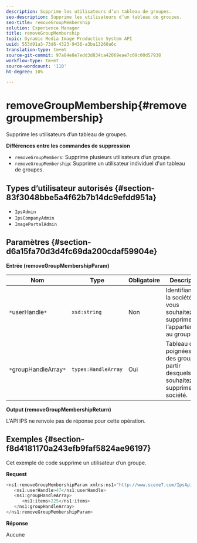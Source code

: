 ```yaml
---
description: Supprime les utilisateurs d’un tableau de groupes.
seo-description: Supprime les utilisateurs d’un tableau de groupes.
seo-title: removeGroupMembership
solution: Experience Manager
title: removeGroupMembership
topic: Dynamic Media Image Production System API
uuid: 553d91a3-73d6-4323-9436-a3ba13260a6c
translation-type: tm+mt
source-git-commit: 97a84e8e7edd3d834ca42069eae7c09c00d57938
workflow-type: tm+mt
source-wordcount: '110'
ht-degree: 10%

---
```



# removeGroupMembership{#removegroupmembership}

Supprime les utilisateurs d’un tableau de groupes.

**Différences entre les commandes de suppression**

* `removeGroupMembers`: Supprime plusieurs utilisateurs d’un groupe.
* `removeGroupMembership`: Supprime un utilisateur individuel d&#39;un tableau de groupes.

## Types d’utilisateur autorisés {#section-83f3048bbe5a4f62b7b14dc9efdd951a}

* `IpsAdmin`
* `IpsCompanyAdmin`
* `ImagePortalAdmin`

## Paramètres {#section-d6a15fa70d3d4fc69da200cdaf59904e}

**Entrée (removeGroupMembershipParam)**

| Nom | Type | Obligatoire | Description |
|---|---|---|---|
| `*`userHandle`*` | `xsd:string` | Non | Identifiant de la société dont vous souhaitez supprimer l’appartenance au groupe. |
| `*`groupHandleArray`*` | `types:HandleArray` | Oui | Tableau de poignées vers des groupes à partir desquels vous souhaitez supprimer la société. |

**Output (removeGroupMembershipReturn)**

L&#39;API IPS ne renvoie pas de réponse pour cette opération.

## Exemples {#section-f8d4181170a243efb9faf5824ae96197}

Cet exemple de code supprime un utilisateur d’un groupe.

**Request**

```java
<ns1:removeGroupMembershipParam xmlns:ns1="http://www.scene7.com/IpsApi/xsd">
   <ns1:userHandle>47</ns1:userHandle>
   <ns1:groupHandleArray>
      <ns1:items>225</ns1:items>
   </ns1:groupHandleArray>
</ns1:removeGroupMembershipParam>
```

**Réponse**

Aucune
